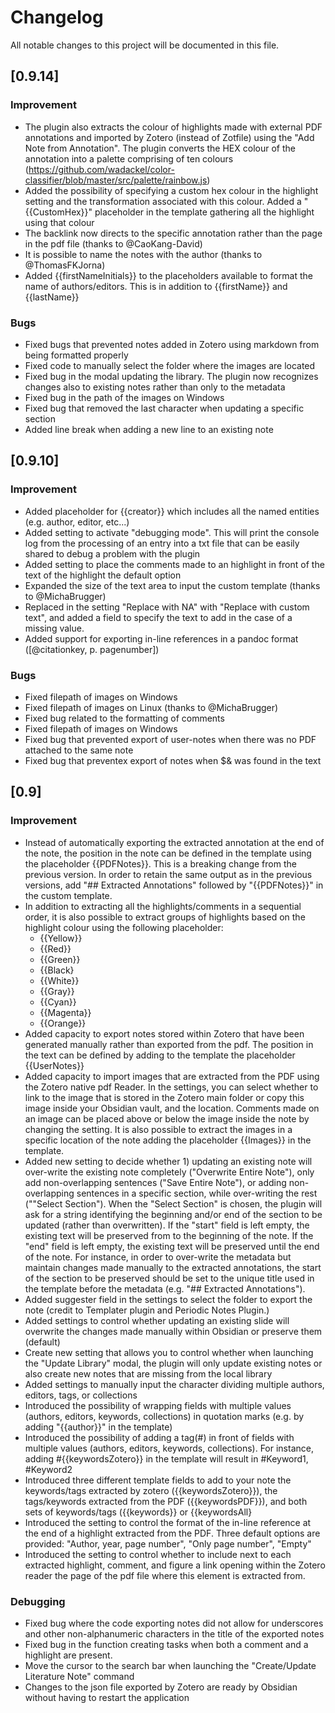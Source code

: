 # Changelog

All notable changes to this project will be documented in this file.  

## [0.9.14]
### Improvement
- The plugin also extracts the colour of highlights made with external PDF annotations and imported by Zotero (instead of Zotfile) using the "Add Note from Annotation". The plugin converts the HEX colour of the annotation into a palette comprising of ten colours (https://github.com/wadackel/color-classifier/blob/master/src/palette/rainbow.js) 
- Added the possibility of specifying a custom hex colour in the highlight setting and the transformation associated with this colour. Added a "{{CustomHex}}" placeholder in the template gathering all the highlight using that colour
- The backlink now directs to the specific annotation rather than the page in the pdf file (thanks to @CaoKang-David)
- It is possible to name the notes with the author (thanks to @ThomasFKJorna)
- Added {{firstNameInitials}} to the placeholders available to format the name of authors/editors. This is in addition to {{firstName}} and {{lastName}}

### Bugs
- Fixed bugs that prevented notes added in Zotero using markdown from being formatted properly
- Fixed code to manually select the folder where the images are located
- Fixed bug in the modal updating the library. The plugin now recognizes changes also to existing notes rather than only to the metadata
- Fixed bug in the path of the images on Windows
- Fixed bug that removed the last character when updating a specific section
- Added line break when adding a new line to an existing note


## [0.9.10]
### Improvement
- Added placeholder for {{creator}} which includes all the named entities (e.g. author, editor, etc...)
- Added setting to activate "debugging mode". This will print the console log from the processing of an entry into a txt file that can be easily shared to debug a problem with the plugin
- Added setting to place the comments made to an highlight in front of the text of the highlight the default option
- Expanded the size of the text area to input the custom template (thanks to @MichaBrugger)
- Replaced in the setting "Replace with NA" with "Replace with custom text", and added a field to specify the text to add in the case of a missing value.
- Added support for exporting in-line references in a pandoc format ([@citationkey, p. pagenumber])

### Bugs
- Fixed filepath of images on Windows  
- Fixed filepath of images on Linux (thanks to @MichaBrugger)
- Fixed bug related to the formatting of comments
- Fixed filepath of images on Windows  
- Fixed bug that prevented export of user-notes when there was no PDF attached to the same note 
- Fixed bug that preventex export of notes when $& was found in the text


## [0.9] 

### Improvement
- Instead of automatically exporting the extracted annotation at the end of the note, the position in the note can be defined in the template using the placeholder {{PDFNotes}}. This is a breaking change from the previous version. In order to retain the same output as in the previous versions, add "## Extracted Annotations" followed by "{{PDFNotes}}" in the custom template.
- In addition to extracting all the highlights/comments in a sequential order, it is also possible to extract groups of highlights based on the highlight colour using the following placeholder:
    - {{Yellow}}
    - {{Red}}
    - {{Green}}
    - {{Black}
    - {{White}}
    - {{Gray}}
    - {{Cyan}}
    - {{Magenta}}
    - {{Orange}}
- Added capacity to export notes stored within Zotero that have been generated manually rather than exported from the pdf. The position in the text can be defined by adding to the template the placeholder {{UserNotes}}
- Added capacity to import images that are extracted from the PDF using the Zotero native pdf Reader. In the settings, you can select whether to link to the image that is stored in the Zotero main folder or copy this image inside your Obsidian vault, and the location. Comments made on an image can be placed above or below the image inside the note by changing the setting. It is also possible to extract the images in a specific location of the note adding the placeholder {{Images}} in the template.
- Added new setting to decide whether 1) updating an existing note will over-write the existing note completely ("Overwrite Entire Note"), only add non-overlapping sentences ("Save Entire Note"), or adding non-overlapping sentences in a specific section, while over-writing the rest (""Select Section"). When the "Select Section" is chosen, the plugin will ask for a string identifying the beginning and/or end of the section to be updated (rather than overwritten). 
If the "start" field is left empty, the existing text will be preserved from to the beginning of the note. If the "end" field is left empty, the existing text will be preserved until  the end of the note. For instance, in order to over-write the metadata but maintain changes made manually to the extracted annotations, the start of the section to be preserved should be set to the unique title used in the template before the metadata (e.g. "## Extracted Annotations").
- Added suggester field in the settings to select the folder to export the note (credit to Templater plugin and Periodic Notes Plugin.)
- Added settings to control whether updating an existing slide will overwrite the changes made manually within Obsidian or preserve them (default)
- Create new setting that allows you to control whether when launching the "Update Library" modal, the plugin will only update existing notes or also create new notes that are missing from the local library
- Added settings to manually input the character dividing multiple authors, editors, tags, or collections
- Introduced the possibility of wrapping fields with multiple values (authors, editors, keywords, collections) in quotation marks (e.g. by adding "{{author}}" in the template)
- Introduced the possibility of adding a tag(#) in front of  fields with multiple values (authors, editors, keywords, collections). For instance,  adding #{{keywordsZotero}} in the template will result in #Keyword1, #Keyword2
- Introduced three different template fields to add to your note the keywords/tags extracted by zotero ({{keywordsZotero}}), the tags/keywords extracted from the PDF ({{keywordsPDF}}), and both sets of keywords/tags ({{keywords}} or {{keywordsAll}
- Introduced the setting to control the format of the in-line reference at the end of a highlight extracted from the PDF. Three default options are provided: "Author, year, page number", "Only page number", "Empty"
- Introduced the setting to control whether to include next to each extracted highlight, comment, and figure a link opening within the Zotero reader the page of the pdf file where this element is extracted from.

 

### Debugging
- Fixed bug where the code exporting notes did not allow for underscores and other non-alphanumeric characters in the title of the exported notes
- Fixed bug in the function creating tasks when both a comment and a highlight are present.
- Move the cursor to the search bar when launching the "Create/Update Literature Note" command
- Changes to the json file exported by Zotero are ready by Obsidian without having to restart the application

 
